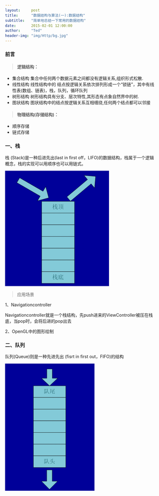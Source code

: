 ```yaml
---
layout:     post
title:      "数据结构与算法(一):数据结构"
subtitle:   "简单地总结一下常用的数据结构"
date:       2015-02-01 12:00:00
author:     "Ted"
header-img: "img/Http/bg.jpg"
---
```


### 前言

> #### 逻辑结构：

- 集合结构 集合中任何两个数据元素之间都没有逻辑关系,组织形式松散.
- 线性结构 线性结构中的 结点按逻辑关系依次排列形成一个“锁链”，其中有线性表(数组、链表)，栈，队列，循环队列
- 树形结构 树形结构具有分支、层次特性,其形态有点象自然界中的树.
- 图状结构 图状结构中的结点按逻辑关系互相缠绕,任何两个结点都可以邻接

> #### 物理结构(存储结构)：

- 顺序存储
- 链式存储

### 一、栈

栈 (Stack)是一种后进先出(last in first off，LIFO)的数据结构，栈属于一个逻辑概念，栈的实现可以用顺序也可以用链式。

![img](/img/data/01.png)

> 应用场景

1、Navigationcontroller

Navigationcontroller就是一个栈结构，先push进来的ViewController被压在栈底，当pop时，会将后进的pop出去

2、OpenGL中的图形绘制

### 二、队列

队列(Queue)则是一种先进先出 (fisrt in first out，FIFO)的结构

![img](/img/data/02.png)



